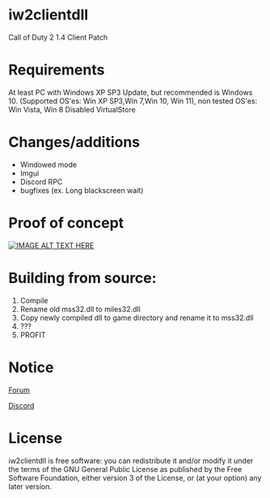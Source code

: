 # iw2clientdll
Call of Duty 2 1.4 Client Patch

# Requirements
At least PC with Windows XP SP3 Update, but recommended is Windows 10. (Supported OS'es: Win XP SP3,Win 7,Win 10, Win 11), non tested OS'es: Win Vista, Win 8
Disabled VirtualStore

# Changes/additions
- Windowed mode
- Imgui
- Discord RPC
- bugfixes (ex. Long blackscreen wait)

# Proof of concept
[![IMAGE ALT TEXT HERE](https://img.youtube.com/vi/DlysTlruMls/0.jpg)](https://www.youtube.com/watch?v=DlysTlruMls)

# Building from source:

1. Compile
2. Rename old mss32.dll to miles32.dll
3. Copy newly compiled dll to game directory and rename it to mss32.dll
4. ???
5. PROFIT

# Notice
[Forum](http://xtnded.org)

[Discord](https://discord.com/invite/xuBe9Rd5at)

# License
iw2clientdll is free software: you can redistribute it and/or modify it under the terms of the GNU General Public License as published by the Free Software Foundation, either version 3 of the License, or (at your option) any later version.
